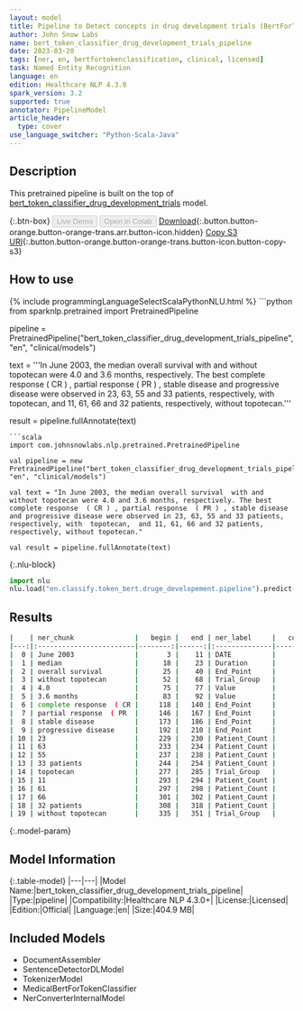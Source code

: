```yaml
---
layout: model
title: Pipeline to Detect concepts in drug development trials (BertForTokenClassification)
author: John Snow Labs
name: bert_token_classifier_drug_development_trials_pipeline
date: 2023-03-20
tags: [ner, en, bertfortokenclassification, clinical, licensed]
task: Named Entity Recognition
language: en
edition: Healthcare NLP 4.3.0
spark_version: 3.2
supported: true
annotator: PipelineModel
article_header:
  type: cover
use_language_switcher: "Python-Scala-Java"
---
```


## Description

This pretrained pipeline is built on the top of [bert_token_classifier_drug_development_trials](https://nlp.johnsnowlabs.com/2022/06/18/bert_token_classifier_drug_development_trials_en_3_0.html) model.

{:.btn-box}
<button class="button button-orange" disabled>Live Demo</button>
<button class="button button-orange" disabled>Open in Colab</button>
[Download](https://s3.amazonaws.com/auxdata.johnsnowlabs.com/clinical/models/bert_token_classifier_drug_development_trials_pipeline_en_4.3.0_3.2_1679304929639.zip){:.button.button-orange.button-orange-trans.arr.button-icon.hidden}
[Copy S3 URI](s3://auxdata.johnsnowlabs.com/clinical/models/bert_token_classifier_drug_development_trials_pipeline_en_4.3.0_3.2_1679304929639.zip){:.button.button-orange.button-orange-trans.button-icon.button-copy-s3}

## How to use



<div class="tabs-box" markdown="1">
{% include programmingLanguageSelectScalaPythonNLU.html %}
```python
from sparknlp.pretrained import PretrainedPipeline

pipeline = PretrainedPipeline("bert_token_classifier_drug_development_trials_pipeline", "en", "clinical/models")

text = '''In June 2003, the median overall survival  with and without topotecan were 4.0 and 3.6 months, respectively. The best complete response  ( CR ) , partial response  ( PR ) , stable disease and progressive disease were observed in 23, 63, 55 and 33 patients, respectively, with  topotecan,  and 11, 61, 66 and 32 patients, respectively, without topotecan.'''

result = pipeline.fullAnnotate(text)
```
```scala
import com.johnsnowlabs.nlp.pretrained.PretrainedPipeline

val pipeline = new PretrainedPipeline("bert_token_classifier_drug_development_trials_pipeline", "en", "clinical/models")

val text = "In June 2003, the median overall survival  with and without topotecan were 4.0 and 3.6 months, respectively. The best complete response  ( CR ) , partial response  ( PR ) , stable disease and progressive disease were observed in 23, 63, 55 and 33 patients, respectively, with  topotecan,  and 11, 61, 66 and 32 patients, respectively, without topotecan."

val result = pipeline.fullAnnotate(text)
```


{:.nlu-block}
```python
import nlu
nlu.load("en.classify.token_bert.druge_developement.pipeline").predict("""In June 2003, the median overall survival  with and without topotecan were 4.0 and 3.6 months, respectively. The best complete response  ( CR ) , partial response  ( PR ) , stable disease and progressive disease were observed in 23, 63, 55 and 33 patients, respectively, with  topotecan,  and 11, 61, 66 and 32 patients, respectively, without topotecan.""")
```

</div>

## Results

```bash
|    | ner_chunk               |   begin |   end | ner_label     |   confidence |
|---:|:------------------------|--------:|------:|:--------------|-------------:|
|  0 | June 2003               |       3 |    11 | DATE          |     0.996034 |
|  1 | median                  |      18 |    23 | Duration      |     0.999535 |
|  2 | overall survival        |      25 |    40 | End_Point     |     0.996754 |
|  3 | without topotecan       |      52 |    68 | Trial_Group   |     0.976542 |
|  4 | 4.0                     |      75 |    77 | Value         |     0.998101 |
|  5 | 3.6 months              |      83 |    92 | Value         |     0.998159 |
|  6 | complete response  ( CR |     118 |   140 | End_Point     |     0.998629 |
|  7 | partial response  ( PR  |     146 |   167 | End_Point     |     0.998672 |
|  8 | stable disease          |     173 |   186 | End_Point     |     0.996891 |
|  9 | progressive disease     |     192 |   210 | End_Point     |     0.997602 |
| 10 | 23                      |     229 |   230 | Patient_Count |     0.998463 |
| 11 | 63                      |     233 |   234 | Patient_Count |     0.996301 |
| 12 | 55                      |     237 |   238 | Patient_Count |     0.996667 |
| 13 | 33 patients             |     244 |   254 | Patient_Count |     0.995486 |
| 14 | topotecan               |     277 |   285 | Trial_Group   |     0.999624 |
| 15 | 11                      |     293 |   294 | Patient_Count |     0.998747 |
| 16 | 61                      |     297 |   298 | Patient_Count |     0.998314 |
| 17 | 66                      |     301 |   302 | Patient_Count |     0.998066 |
| 18 | 32 patients             |     308 |   318 | Patient_Count |     0.996285 |
| 19 | without topotecan       |     335 |   351 | Trial_Group   |     0.971218 |
```

{:.model-param}
## Model Information

{:.table-model}
|---|---|
|Model Name:|bert_token_classifier_drug_development_trials_pipeline|
|Type:|pipeline|
|Compatibility:|Healthcare NLP 4.3.0+|
|License:|Licensed|
|Edition:|Official|
|Language:|en|
|Size:|404.9 MB|

## Included Models

- DocumentAssembler
- SentenceDetectorDLModel
- TokenizerModel
- MedicalBertForTokenClassifier
- NerConverterInternalModel